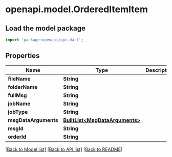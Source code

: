 # openapi.model.OrderedItemItem

## Load the model package
```dart
import 'package:openapi/api.dart';
```

## Properties
Name | Type | Description | Notes
------------ | ------------- | ------------- | -------------
**fileName** | **String** |  | [optional] 
**folderName** | **String** |  | [optional] 
**fullMsg** | **String** |  | [optional] 
**jobName** | **String** |  | [optional] 
**jobType** | **String** |  | [optional] 
**msgDataArguments** | [**BuiltList&lt;MsgDataArguments&gt;**](MsgDataArguments.md) |  | [optional] 
**msgId** | **String** |  | [optional] 
**orderId** | **String** |  | [optional] 

[[Back to Model list]](../README.md#documentation-for-models) [[Back to API list]](../README.md#documentation-for-api-endpoints) [[Back to README]](../README.md)


